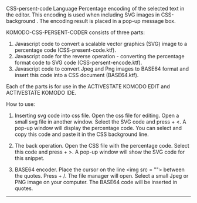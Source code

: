 CSS-persent-code Language Percentage encoding of the selected text in the editor.
This encoding is used when including SVG images in CSS-background . 
The encoding result is placed in a pop-up message box.

KOMODO-CSS-PERSENT-CODER consists of three parts:
 1. Javascript code to convert a scalable vector graphics (SVG) image to a percentage code (CSS-present-code.ktf).
 2. Javascript code for the reverse operation - converting the percentage format code to SVG code (CSS-persent-encode.ktf).
 3. Javascript code to convert Jpeg and Png images to BASE64 format and insert this code into a CSS document (BASE64.ktf).

Each of the parts is for use in the ACTIVESTATE KOMODO EDIT and ACTIVESTATE KOMODO IDE.

How to use:

1. Inserting svg code into css file. Open the css file for editing. Open a small svg file in another window. 
Select the SVG code and press <ALT> + <. 
A pop-up window will display the percentage code. 
You can select and copy this code and paste it in the CSS background line.
                                         
2. The back operation. Open the CSS file with the percentage code. 
Select this code and press <ALT> + >. 
A pop-up window will show the SVG code for this snippet.
 
3. BASE64 encoder. Place the cursor on the line <img src = \"\"> between the quotes. 
Press <ALT> + /. The file manager will open. Select a small Jpeg or PNG image on your computer. 
The BASE64 code will be inserted in quotes.
------------------------------------------
